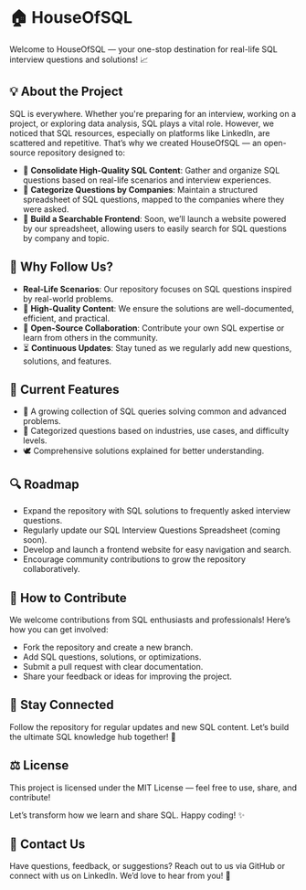 
# 🏠 HouseOfSQL

Welcome to HouseOfSQL — your one-stop destination for real-life SQL interview questions and solutions! 📈

## 💡 About the Project

SQL is everywhere. Whether you're preparing for an interview, working on a project, or exploring data analysis, SQL plays a vital role. However, we noticed that SQL resources, especially on platforms like LinkedIn, are scattered and repetitive. That’s why we created HouseOfSQL — an open-source repository designed to:

- 🔧 **Consolidate High-Quality SQL Content**: Gather and organize SQL questions based on real-life scenarios and interview experiences.
- 🔄 **Categorize Questions by Companies**: Maintain a structured spreadsheet of SQL questions, mapped to the companies where they were asked.
- 🕋 **Build a Searchable Frontend**: Soon, we’ll launch a website powered by our spreadsheet, allowing users to easily search for SQL questions by company and topic.

## 🚀 Why Follow Us?

- **Real-Life Scenarios**: Our repository focuses on SQL questions inspired by real-world problems.
- 🔐 **High-Quality Content**: We ensure the solutions are well-documented, efficient, and practical.
- 🌟 **Open-Source Collaboration**: Contribute your own SQL expertise or learn from others in the community.
- ⏳ **Continuous Updates**: Stay tuned as we regularly add new questions, solutions, and features.

## 🔹 Current Features

- 🔧 A growing collection of SQL queries solving common and advanced problems.
- 🔖 Categorized questions based on industries, use cases, and difficulty levels.
- 🕊️ Comprehensive solutions explained for better understanding.

## 🔍 Roadmap

- Expand the repository with SQL solutions to frequently asked interview questions.
- Regularly update our SQL Interview Questions Spreadsheet (coming soon).
- Develop and launch a frontend website for easy navigation and search.
- Encourage community contributions to grow the repository collaboratively.

## 🔧 How to Contribute

We welcome contributions from SQL enthusiasts and professionals! Here’s how you can get involved:

- Fork the repository and create a new branch.
- Add SQL questions, solutions, or optimizations.
- Submit a pull request with clear documentation.
- Share your feedback or ideas for improving the project.

## 📢 Stay Connected

Follow the repository for regular updates and new SQL content. Let’s build the ultimate SQL knowledge hub together! 🔖

## ⚖️ License

This project is licensed under the MIT License — feel free to use, share, and contribute!

Let’s transform how we learn and share SQL. Happy coding! ✨

## 📢 Contact Us

Have questions, feedback, or suggestions? Reach out to us via GitHub or connect with us on LinkedIn. We’d love to hear from you! 🙏
